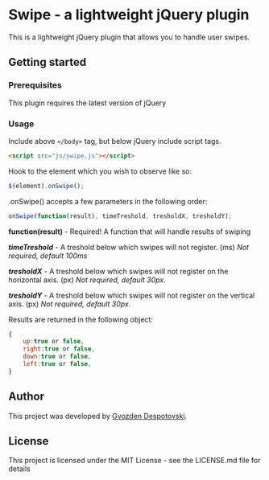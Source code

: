 # Swipe - a lightweight jQuery plugin

This is a lightweight jQuery plugin that allows you to handle user swipes. 

## Getting started

### Prerequisites

This plugin requires the latest version of jQuery

### Usage

Include above `</body>` tag, but below jQuery include script tags.
```html
<script src="js/swipe.js"></script>
```
Hook to the element which you wish to observe like so:
```javascript
$(element).onSwipe();
```
.onSwipe() accepts a few parameters in the following order:

```javascript
onSwipe(function(result), timeTreshold, tresholdX, tresholdY);
```

**function(result)** - Required! A function that will handle results of swiping

***timeTreshold*** - A treshold below which swipes will not register. (ms) *Not required, default 100ms*

***tresholdX*** - A treshold below which swipes will not register on the horizontal axis. (px) *Not required, default 30px.*

***tresholdY*** - A treshold below which swipes will not register on the vertical axis. (px) *Not required, default 30px.*

Results are returned in the following object:
```javascript
{
	up:true or false,
	right:true or false,
	down:true or false,
	left:true or false,
}
```

## Author

This project was developed by [Gvozden Despotovski](https://github.com/dsheedes/ "Gvozden Despotovski").

## License

This project is licensed under the MIT License - see the LICENSE.md file for details
